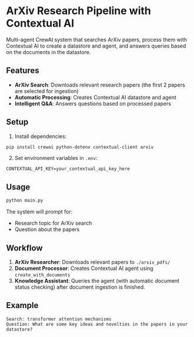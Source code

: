 # ArXiv Research Pipeline with Contextual AI

Multi-agent CrewAI system that searches ArXiv papers, process them with Contextual AI to create a datastore and agent, and answers queries based on the documents in the datastore.

## Features

- **ArXiv Search**: Downloads relevant research papers (the first 2 papers are selected for ingestion)
- **Automatic Processing**: Creates Contextual AI datastore and agent
- **Intelligent Q&A**: Answers questions based on processed papers

## Setup

1. Install dependencies:
```bash
pip install crewai python-dotenv contextual-client arxiv
```

2. Set environment variables in `.env`:
```
CONTEXTUAL_API_KEY=your_contextual_api_key_here
```

## Usage

```bash
python main.py
```

The system will prompt for:
- Research topic for ArXiv search
- Question about the papers

## Workflow

1. **ArXiv Researcher**: Downloads relevant papers to `./arxiv_pdfs/`
2. **Document Processor**: Creates Contextual AI agent using `create_with_documents`
3. **Knowledge Assistant**: Queries the agent (with automatic document status checking) after document ingestion is finished. 


## Example

```
Search: transformer attention mechanisms
Question: What are some key ideas and novelties in the papers in your datastore?
```

